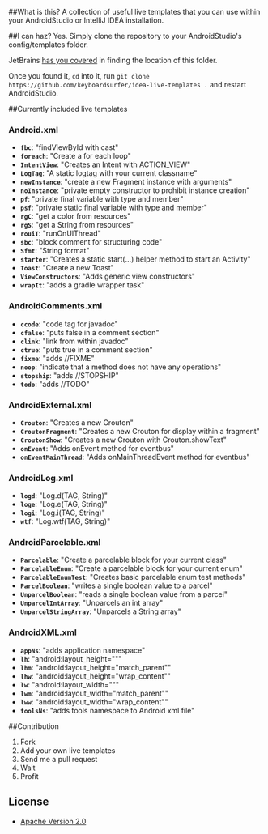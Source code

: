 ##What is this?
A collection of useful live templates that you can use within your AndroidStudio or IntelliJ IDEA installation.

##I can haz?
Yes. Simply clone the repository to your AndroidStudio's config/templates folder.

JetBrains [has you covered](https://www.jetbrains.com/idea/webhelp/live-templates.html) in finding the location of this folder.

Once you found it, `cd` into it, run `git clone https://github.com/keyboardsurfer/idea-live-templates .` and restart AndroidStudio.

##Currently included live templates

### Android.xml
- **``fbc``**: "findViewById with cast" 
- **``foreach``**: "Create a for each loop" 
- **``IntentView``**: "Creates an Intent with ACTION_VIEW" 
- **``LogTag``**: "A static logtag with your current classname" 
- **``newInstance``**: "create a new Fragment instance with arguments" 
- **``noInstance``**: "private empty constructor to prohibit instance creation" 
- **``pf``**: "private final variable with type and member" 
- **``psf``**: "private static final variable with type and member" 
- **``rgC``**: "get a color from resources" 
- **``rgS``**: "get a String from resources" 
- **``rouiT``**: "runOnUIThread" 
- **``sbc``**: "block comment for structuring code" 
- **``Sfmt``**: "String format" 
- **``starter``**: "Creates a static start(...) helper method to start an Activity" 
- **``Toast``**: "Create a new Toast" 
- **``ViewConstructors``**: "Adds generic view constructors" 
- **``wrapIt``**: "adds a gradle wrapper task" 

### AndroidComments.xml
- **``ccode``**: "code tag for javadoc" 
- **``cfalse``**: "puts false in a comment section" 
- **``clink``**: "link from within javadoc" 
- **``ctrue``**: "puts true in a comment section" 
- **``fixme``**: "adds //FIXME" 
- **``noop``**: "indicate that a method does not have any operations" 
- **``stopship``**: "adds //STOPSHIP" 
- **``todo``**: "adds //TODO" 

### AndroidExternal.xml
- **``Crouton``**: "Creates a new Crouton" 
- **``CroutonFragment``**: "Creates a new Crouton for display within a fragment" 
- **``CroutonShow``**: "Creates a new Crouton with Crouton.showText" 
- **``onEvent``**: "Adds onEvent method for eventbus" 
- **``onEventMainThread``**: "Adds onMainThreadEvent method for eventbus" 

### AndroidLog.xml
- **``logd``**: "Log.d(TAG, String)" 
- **``loge``**: "Log.e(TAG, String)" 
- **``logi``**: "Log.i(TAG, String)" 
- **``wtf``**: "Log.wtf(TAG, String)" 

### AndroidParcelable.xml
- **``Parcelable``**: "Create a parcelable block for your current class" 
- **``ParcelableEnum``**: "Create a parcelable block for your current enum" 
- **``ParcelableEnumTest``**: "Creates basic parcelable enum test methods" 
- **``ParcelBoolean``**: "writes a single boolean value to a parcel" 
- **``UnparcelBoolean``**: "reads a single boolean value from a parcel" 
- **``UnparcelIntArray``**: "Unparcels an int array" 
- **``UnparcelStringArray``**: "Unparcels a String array" 

### AndroidXML.xml
- **``appNs``**: "adds application namespace" 
- **``lh``**: "android:layout_height=&quot;&quot;" 
- **``lhm``**: "android:layout_height=&quot;match_parent&quot;" 
- **``lhw``**: "android:layout_height=&quot;wrap_content&quot;" 
- **``lw``**: "android:layout_width=&quot;&quot;" 
- **``lwm``**: "android:layout_width=&quot;match_parent&quot;" 
- **``lww``**: "android:layout_width=&quot;wrap_content&quot;" 
- **``toolsNs``**: "adds tools namespace to Android xml file" 

##Contribution
1. Fork
2. Add your own live templates
3. Send me a pull request
4. Wait
5. Profit


## License

* [Apache Version 2.0](http://www.apache.org/licenses/LICENSE-2.0.html)

